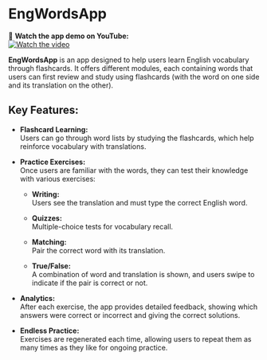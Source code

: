 # **EngWordsApp**

🔴 **Watch the app demo on YouTube:**  
[![Watch the video](https://img.youtube.com/vi/AHF7kCMRSIw/0.jpg)](https://youtu.be/AHF7kCMRSIw)

**EngWordsApp** is an app designed to help users learn English vocabulary through flashcards. It offers different modules, each containing words that users can first review and study using flashcards (with the word on one side and its translation on the other).

## **Key Features:**

- **Flashcard Learning:**  
  Users can go through word lists by studying the flashcards, which help reinforce vocabulary with translations.

- **Practice Exercises:**  
  Once users are familiar with the words, they can test their knowledge with various exercises:

    - **Writing:**  
      Users see the translation and must type the correct English word.

    - **Quizzes:**  
      Multiple-choice tests for vocabulary recall.

    - **Matching:**  
      Pair the correct word with its translation.

    - **True/False:**  
      A combination of word and translation is shown, and users swipe to indicate if the pair is correct or not.

- **Analytics:**  
  After each exercise, the app provides detailed feedback, showing which answers were correct or incorrect and giving the correct solutions.

- **Endless Practice:**  
  Exercises are regenerated each time, allowing users to repeat them as many times as they like for ongoing practice.

